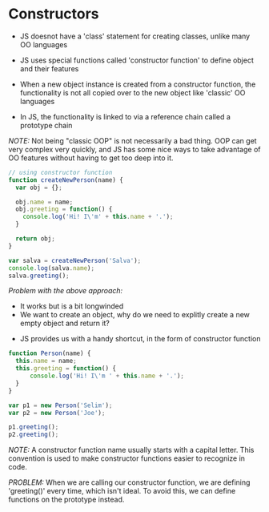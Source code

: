 # Constructors

- JS doesnot have a 'class' statement for creating classes, unlike many OO languages

- JS uses special functions called 'constructor function' to define object and
  their features

- When a new object instance is created from a constructor function, the
  functionality is not all copied over to the new object like 'classic' OO languages

- In JS, the functionality is linked to via a reference chain called a prototype chain


*NOTE:* Not being "classic OOP" is not necessarily a bad thing. OOP can get very
complex very quickly, and JS has some nice ways to take advantage of OO features
without having to get too deep into it.


```javascript
// using constructor function
function createNewPerson(name) {
  var obj = {};

  obj.name = name;
  obj.greeting = function() {
    console.log('Hi! I\'m' + this.name + '.');
  }

  return obj;
}

var salva = createNewPerson('Salva');
console.log(salva.name);
salva.greeting();
```

*Problem with the above approach:*

- It works but is a bit longwinded
- We want to create an object, why do we need to explitly create a new empty
  object and return it?


* JS provides us with a handy shortcut, in the form of constructor function


```javascript
function Person(name) {
  this.name = name;
  this.greeting = function() {
      console.log('Hi! I\'m ' + this.name + '.');
  }
}

var p1 = new Person('Selim');
var p2 = new Person('Joe');

p1.greeting();
p2.greeting();
```

*NOTE:* A constructor function name usually starts with a capital letter. This
convention is used to make constructor functions easier to recognize in code.

*PROBLEM:* When we are calling our constructor function, we are defining
'greeting()' every time, which isn't ideal. To avoid this, we can define
functions on the prototype instead.
